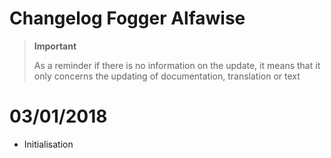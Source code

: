 # Changelog Fogger Alfawise

>**Important**
>
>As a reminder if there is no information on the update, it means that it only concerns the updating of documentation, translation or text

# 03/01/2018

- Initialisation

